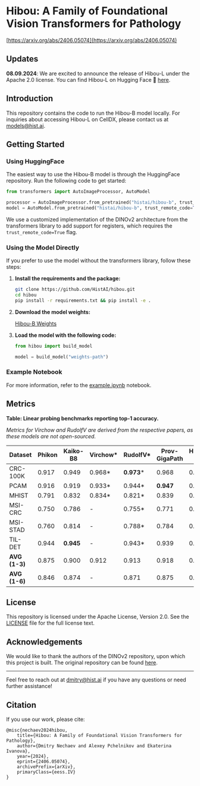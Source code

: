 
# Hibou: A Family of Foundational Vision Transformers for Pathology

[https://arxiv.org/abs/2406.05074](https://arxiv.org/abs/2406.05074)

## Updates

**08.09.2024**: We are excited to announce the release of Hibou-L under the Apache 2.0 license. You can find Hibou-L on Hugging Face 🤗 [here](https://huggingface.co/histai/hibou-L).

## Introduction

This repository contains the code to run the Hibou-B model locally. For inquiries about accessing Hibou-L on CellDX, please contact us at [models@hist.ai](mailto:models@hist.ai).

## Getting Started

### Using HuggingFace

The easiest way to use the Hibou-B model is through the HuggingFace repository. Run the following code to get started:

```python
from transformers import AutoImageProcessor, AutoModel

processor = AutoImageProcessor.from_pretrained("histai/hibou-b", trust_remote_code=True)
model = AutoModel.from_pretrained("histai/hibou-b", trust_remote_code=True)
```

We use a customized implementation of the DINOv2 architecture from the transformers library to add support for registers, which requires the `trust_remote_code=True` flag.

### Using the Model Directly

If you prefer to use the model without the transformers library, follow these steps:

1. **Install the requirements and the package:**

    ```bash
    git clone https://github.com/HistAI/hibou.git
    cd hibou
    pip install -r requirements.txt && pip install -e .
    ```

2. **Download the model weights:**

    [Hibou-B Weights](https://drive.google.com/file/d/12ICd_-yJWMYYo5OskMmc9SHJAQivAtS7/view?usp=sharing)

3. **Load the model with the following code:**

    ```python
    from hibou import build_model

    model = build_model("weights-path")
    ```

### Example Notebook

For more information, refer to the [example.ipynb](example.ipynb) notebook.

## Metrics
**Table: Linear probing benchmarks reporting top-1 accuracy.**

*Metrics for Virchow and RudolfV are derived from the respective papers, as these models are not open-sourced.*

| Dataset   | Phikon | Kaiko-B8 | Virchow* | RudolfV* | Prov-GigaPath | Hibou-B | Hibou-L |
|-----------|--------|----------|----------|----------|---------------|---------|---------|
| CRC-100K  | 0.917  | 0.949    | 0.968*   | **0.973*** | 0.968         | 0.955   | 0.966   |
| PCAM      | 0.916  | 0.919    | 0.933*   | 0.944*   | **0.947**     | 0.946   | 0.943   |
| MHIST     | 0.791  | 0.832    | 0.834*   | 0.821*   | 0.839         | 0.812   | **0.849** |
| MSI-CRC   | 0.750  | 0.786    | -        | 0.755*   | 0.771         | 0.779   | **0.797** |
| MSI-STAD  | 0.760  | 0.814    | -        | 0.788*   | 0.784         | 0.797   | **0.825** |
| TIL-DET   | 0.944  | **0.945** | -        | 0.943*   | 0.939         | 0.942   | 0.943   |
| **AVG (1-3)** | 0.875  | 0.900    | 0.912    | 0.913    | 0.918         | 0.904   | **0.919** |
| **AVG (1-6)** | 0.846  | 0.874    | -        | 0.871    | 0.875         | 0.872   | **0.887** |


## License

This repository is licensed under the Apache License, Version 2.0. See the [LICENSE](LICENSE) file for the full license text.

## Acknowledgements

We would like to thank the authors of the DINOv2 repository, upon which this project is built. The original repository can be found [here](https://github.com/facebookresearch/dinov2).

---

Feel free to reach out at [dmitry@hist.ai](mailto:dmitry@hist.ai) if you have any questions or need further assistance!

## Citation

If you use our work, please cite:

```
@misc{nechaev2024hibou,
    title={Hibou: A Family of Foundational Vision Transformers for Pathology},
    author={Dmitry Nechaev and Alexey Pchelnikov and Ekaterina Ivanova},
    year={2024},
    eprint={2406.05074},
    archivePrefix={arXiv},
    primaryClass={eess.IV}
}
```
